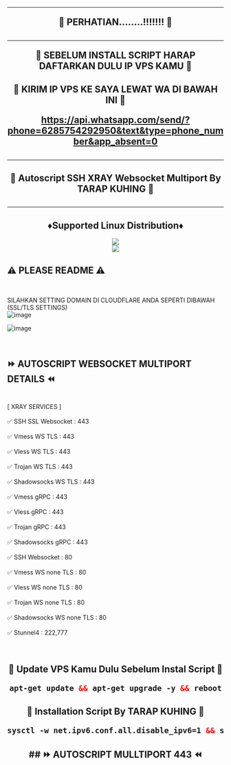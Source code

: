 <!DOCTYPE html>
<h2 align="center">
<hr>
🚀 PERHATIAN........!!!!!!! 🚀
<h2 align="center">
<hr>
🚀 SEBELUM INSTALL SCRIPT HARAP DAFTARKAN DULU IP VPS KAMU 🚀
<h2 align="center">
🚀 KIRIM IP VPS KE SAYA LEWAT WA DI BAWAH INI  🚀

https://api.whatsapp.com/send/?phone=6285754292950&text&type=phone_number&app_absent=0
<h2><hr>
<h2 align="center">
🚀 Autoscript SSH XRAY Websocket Multiport By TARAP KUHING 🚀
<h2><hr>

<h2 align="center"> ♦️Supported Linux Distribution♦️</h2>
</p>
<p align="center"><img src="https://img.shields.io/static/v1?style=for-the-badge&logo=debian&label=Debian%2010&message=Buster&color=blue"> <br>
<img src="https://img.shields.io/badge/Service-Multiport (XRAY)-orange"></p>

## ⚠️ PLEASE README ⚠️
 <br>

 SILAHKAN SETTING DOMAIN DI CLOUDFLARE ANDA SEPERTI DIBAWAH (SSL/TLS SETTINGS) <br>
 ![image](https://user-images.githubusercontent.com/82468311/191471897-986ebe25-5330-4997-8a44-5468b422482a.png) <br>

![image](https://user-images.githubusercontent.com/82468311/191472903-b55cd39a-8909-4f7c-b3ad-013cb3c91282.png)

<br>
</b>

## ⏩ AUTOSCRIPT WEBSOCKET MULTIPORT DETAILS ⏪
<br>
[ XRAY SERVICES ] <br>
<br>
✅ SSH SSL Websocket : 443 <br>
<br>
✅ Vmess WS TLS : 443 <br>
<br>
✅ Vless WS TLS : 443 <br>
<br>
✅ Trojan WS TLS : 443 <br>
<br>
✅ Shadowsocks WS TLS : 443 <br>
<br>
✅ Vmess gRPC : 443 <br>
<br>
✅ Vless gRPC : 443 <br>
<br>
✅ Trojan gRPC : 443 <br>
<br>
✅ Shadowsocks gRPC : 443 <br>
<br>
✅ SSH Websocket : 80 <br>
<br>
✅ Vmess WS none TLS : 80 <br>
<br>
✅ Vless WS none TLS : 80 <br>
<br>
✅ Trojan WS none TLS : 80 <br>
<br>
✅ Shadowsocks WS none TLS : 80 <br>
<br>
✅ Stunnel4 : 222,777 <br>
<br>
<br>
  <h2 align="center">
🚀 Update VPS Kamu Dulu Sebelum Instal Script 🚀<br>

  ```html
 apt-get update && apt-get upgrade -y && reboot
  ```
<h2 align="center">
🚀 Installation Script By TARAP KUHING 🚀<br>

  ```html
sysctl -w net.ipv6.conf.all.disable_ipv6=1 && sysctl -w net.ipv6.conf.default.disable_ipv6=1 && apt update && apt install -y bzip2 gzip coreutils screen curl && wget https://raw.githubusercontent.com/Tarap-Kuhing/sc/main/setup.sh && chmod +x setup.sh && ./setup.sh
 
  ```

</b>
<h2 align="center">
## ⏩ AUTOSCRIPT MULLTIPORT 443 ⏪
<br>
<br>
<br>
